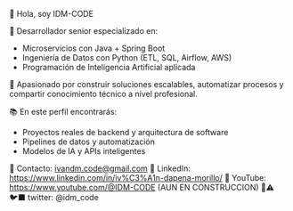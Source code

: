 👋 Hola, soy IDM-CODE

🎯 Desarrollador senior especializado en:
- Microservicios con Java + Spring Boot
- Ingeniería de Datos con Python (ETL, SQL, Airflow, AWS)
- Programación de Inteligencia Artificial aplicada

🚀 Apasionado por construir soluciones escalables, automatizar procesos y compartir conocimiento técnico a nivel profesional.

📚 En este perfil encontrarás:
- Proyectos reales de backend y arquitectura de software
- Pipelines de datos y automatización
- Modelos de IA y APIs inteligentes

📩 Contacto: ivandm.code@gmail.com
💼 LinkedIn: https://www.linkedin.com/in/iv%C3%A1n-dapena-morillo/
🔗 YouTube: https://www.youtube.com/@IDM-CODE (AUN EN CONSTRUCCION) 🔧⚠️
🐦‍⬛ twitter: @idm_code
